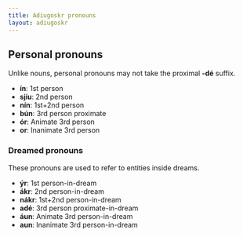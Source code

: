 ```yaml
---
title: Adiugoskr pronouns
layout: adiugoskr
---
```


## Personal pronouns
Unlike nouns, personal pronouns may not take the proximal **-dé** suffix.

* **ín**: 1st person
* **sjíu**: 2nd person
* **nín**: 1st+2nd person
* **bún**: 3rd person proximate
* **ór**: Animate 3rd person
* **or**: Inanimate 3rd person

### Dreamed pronouns
These pronouns are used to refer to entities inside dreams.

* **ýr**: 1st person-in-dream
* **ákr**: 2nd person-in-dream
* **nákr**: 1st+2nd person-in-dream
* **adé**: 3rd person proximate-in-dream
* **áun**: Animate 3rd person-in-dream
* **aun**: Inanimate 3rd person-in-dream